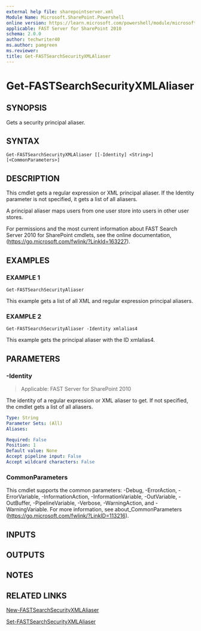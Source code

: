 ```yaml
---
external help file: sharepointserver.xml
Module Name: Microsoft.SharePoint.Powershell
online version: https://learn.microsoft.com/powershell/module/microsoft.sharepoint.powershell/get-fastsearchsecurityxmlaliaser
applicable: FAST Server for SharePoint 2010
schema: 2.0.0
author: techwriter40
ms.author: pamgreen
ms.reviewer:
title: Get-FASTSearchSecurityXMLAliaser
---
```


# Get-FASTSearchSecurityXMLAliaser

## SYNOPSIS
Gets a security principal aliaser.

## SYNTAX

```
Get-FASTSearchSecurityXMLAliaser [[-Identity] <String>] [<CommonParameters>]
```

## DESCRIPTION
This cmdlet gets a regular expression or XML principal aliaser.
If the Identity parameter is not specified, it gets a list of all aliasers.

A principal aliaser maps users from one user store into users in other user stores.

For permissions and the most current information about FAST Search Server 2010 for SharePoint cmdlets, see the online documentation, (https://go.microsoft.com/fwlink/?LinkId=163227).

## EXAMPLES

### EXAMPLE 1
```
Get-FASTSearchSecurityAliaser
```

This example gets a list of all XML and regular expression principal aliasers.

### EXAMPLE 2
```
Get-FASTSearchSecurityAliaser -Identity xmlalias4
```

This example gets the principal aliaser with the ID xmlalias4.

## PARAMETERS

### -Identity

> Applicable: FAST Server for SharePoint 2010

The identity of a regular expression or XML aliaser to get.
If not specified, the cmdlet gets a list of all aliasers.

```yaml
Type: String
Parameter Sets: (All)
Aliases:

Required: False
Position: 1
Default value: None
Accept pipeline input: False
Accept wildcard characters: False
```

### CommonParameters
This cmdlet supports the common parameters: -Debug, -ErrorAction, -ErrorVariable, -InformationAction, -InformationVariable, -OutVariable, -OutBuffer, -PipelineVariable, -Verbose, -WarningAction, and -WarningVariable. For more information, see about_CommonParameters (https://go.microsoft.com/fwlink/?LinkID=113216).

## INPUTS

## OUTPUTS

## NOTES

## RELATED LINKS

[New-FASTSearchSecurityXMLAliaser](New-FASTSearchSecurityXMLAliaser.md)

[Set-FASTSearchSecurityXMLAliaser](Set-FASTSearchSecurityXMLAliaser.md)
